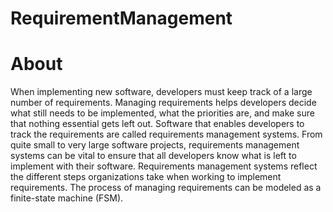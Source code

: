 # RequirementManagement
# About
When implementing new software, developers must keep track of a large number of requirements. Managing requirements helps
developers decide what still needs to be implemented, what the priorities are, and make sure that nothing essential gets left out.
Software that enables developers to track the requirements are called requirements management systems. From quite small to very
large software projects, requirements management systems can be vital to ensure that all developers know what is left to implement
with their software. Requirements management systems reflect the different steps organizations take when working to implement
requirements. The process of managing requirements can be modeled as a finite-state machine (FSM).

